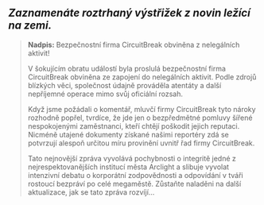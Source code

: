 ## _Zaznamenáte roztrhaný výstřižek z novin ležící na zemi._

> **Nadpis:** Bezpečnostní firma CircuitBreak obviněna z nelegálních aktivit!
>
> V šokujícím obratu událostí byla proslulá bezpečnostní firma CircuitBreak obviněna ze zapojení do nelegálních aktivit. Podle zdrojů blízkých věci, společnost údajně prováděla atentáty a další nepříjemné operace mimo svůj oficiální rozsah.
>
> Když jsme požádali o komentář, mluvčí firmy CircuitBreak tyto nároky rozhodně popřel, tvrdíce, že jde jen o bezpředmětné pomluvy šířené nespokojenými zaměstnanci, kteří chtějí poškodit jejich reputaci. Nicméně utajené dokumenty získané našimi reportéry zdá se potvrzují alespoň určitou míru provinění uvnitř řad firmy CircuitBreak.
>
> Tato nejnovější zpráva vyvolává pochybnosti o integritě jedné z nejrespektovanějších institucí města Arclight a slibuje vyvolat intenzivní debatu o korporátní zodpovědnosti a odpovídání v tváři rostoucí bezpráví po celé megaměstě. Zůstaňte naladěni na další aktualizace, jak se tato zpráva rozvíjí...
